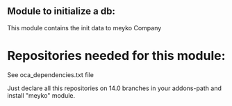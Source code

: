 Module to initialize a db:
--------------------------

This module contains the init data to meyko Company

Repositories needed for this module:
====================================

See oca_dependencies.txt file

Just declare all this repositories on 14.0 branches in your addons-path and install "meyko" module.
